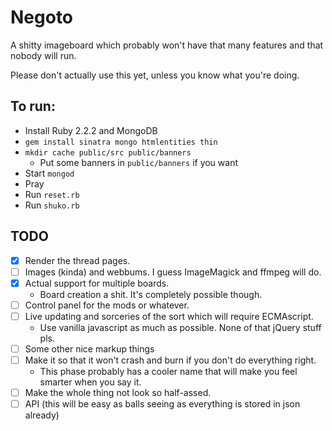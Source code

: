 # Negoto
A shitty imageboard which probably won't have that many features and that nobody will run.

Please don't actually use this yet, unless you know what you're doing.

## To run:
* Install Ruby 2.2.2 and MongoDB
* `gem install sinatra mongo htmlentities thin`
* `mkdir cache public/src public/banners`
  * Put some banners in `public/banners` if you want
* Start `mongod`
* Pray
* Run `reset.rb`
* Run `shuko.rb`

## TODO
- [X] Render the thread pages.
- [ ] Images (kinda) and webbums. I guess ImageMagick and ffmpeg will do.
- [X] Actual support for multiple boards.
  * Board creation a shit. It's completely possible though.
- [ ] Control panel for the mods or whatever.
- [ ] Live updating and sorceries of the sort which will require ECMAscript.
  * Use vanilla javascript as much as possible. None of that jQuery stuff pls.
- [ ] Some other nice markup things
- [ ] Make it so that it won't crash and burn if you don't do everything right.
  * This phase probably has a cooler name that will make you feel smarter when you say it.
- [ ] Make the whole thing not look so half-assed.
- [ ] API (this will be easy as balls seeing as everything is stored in json already)